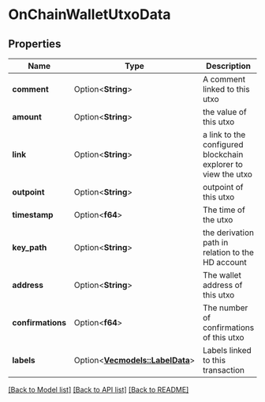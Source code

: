 # OnChainWalletUtxoData

## Properties

Name | Type | Description | Notes
------------ | ------------- | ------------- | -------------
**comment** | Option<**String**> | A comment linked to this utxo | [optional]
**amount** | Option<**String**> | the value of this utxo | [optional]
**link** | Option<**String**> | a link to the configured blockchain explorer to view the utxo | [optional]
**outpoint** | Option<**String**> | outpoint of this utxo | [optional]
**timestamp** | Option<**f64**> | The time of the utxo | [optional]
**key_path** | Option<**String**> | the derivation path in relation to the HD account | [optional]
**address** | Option<**String**> | The wallet address of this utxo | [optional]
**confirmations** | Option<**f64**> | The number of confirmations of this utxo | [optional]
**labels** | Option<[**Vec<models::LabelData>**](LabelData.md)> | Labels linked to this transaction | [optional]

[[Back to Model list]](../README.md#documentation-for-models) [[Back to API list]](../README.md#documentation-for-api-endpoints) [[Back to README]](../README.md)


